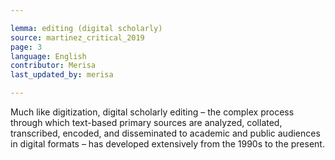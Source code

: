 ```yaml
---

lemma: editing (digital scholarly)
source: martinez_critical_2019
page: 3
language: English
contributor: Merisa
last_updated_by: merisa

---
```


Much like digitization, digital scholarly editing – the complex process through which text-based primary sources are analyzed, collated, transcribed, encoded, and disseminated to academic and public audiences in digital formats – has developed extensively from the 1990s to the present.
